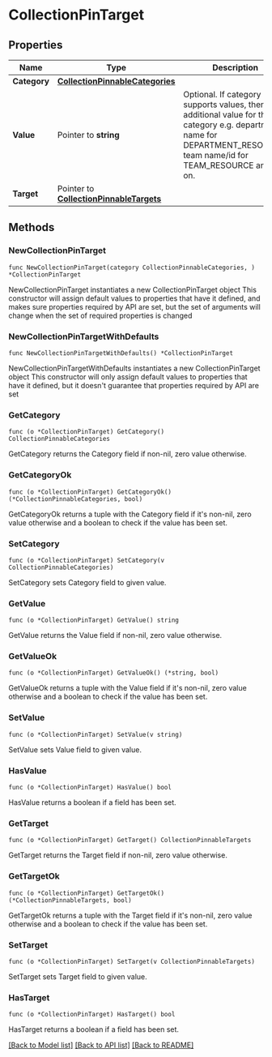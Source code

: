 # CollectionPinTarget

## Properties

Name | Type | Description | Notes
------------ | ------------- | ------------- | -------------
**Category** | [**CollectionPinnableCategories**](CollectionPinnableCategories.md) |  | 
**Value** | Pointer to **string** | Optional. If category supports values, then the additional value for the category e.g. department name for DEPARTMENT_RESOURCE, team name/id for TEAM_RESOURCE and so on. | [optional] 
**Target** | Pointer to [**CollectionPinnableTargets**](CollectionPinnableTargets.md) |  | [optional] 

## Methods

### NewCollectionPinTarget

`func NewCollectionPinTarget(category CollectionPinnableCategories, ) *CollectionPinTarget`

NewCollectionPinTarget instantiates a new CollectionPinTarget object
This constructor will assign default values to properties that have it defined,
and makes sure properties required by API are set, but the set of arguments
will change when the set of required properties is changed

### NewCollectionPinTargetWithDefaults

`func NewCollectionPinTargetWithDefaults() *CollectionPinTarget`

NewCollectionPinTargetWithDefaults instantiates a new CollectionPinTarget object
This constructor will only assign default values to properties that have it defined,
but it doesn't guarantee that properties required by API are set

### GetCategory

`func (o *CollectionPinTarget) GetCategory() CollectionPinnableCategories`

GetCategory returns the Category field if non-nil, zero value otherwise.

### GetCategoryOk

`func (o *CollectionPinTarget) GetCategoryOk() (*CollectionPinnableCategories, bool)`

GetCategoryOk returns a tuple with the Category field if it's non-nil, zero value otherwise
and a boolean to check if the value has been set.

### SetCategory

`func (o *CollectionPinTarget) SetCategory(v CollectionPinnableCategories)`

SetCategory sets Category field to given value.


### GetValue

`func (o *CollectionPinTarget) GetValue() string`

GetValue returns the Value field if non-nil, zero value otherwise.

### GetValueOk

`func (o *CollectionPinTarget) GetValueOk() (*string, bool)`

GetValueOk returns a tuple with the Value field if it's non-nil, zero value otherwise
and a boolean to check if the value has been set.

### SetValue

`func (o *CollectionPinTarget) SetValue(v string)`

SetValue sets Value field to given value.

### HasValue

`func (o *CollectionPinTarget) HasValue() bool`

HasValue returns a boolean if a field has been set.

### GetTarget

`func (o *CollectionPinTarget) GetTarget() CollectionPinnableTargets`

GetTarget returns the Target field if non-nil, zero value otherwise.

### GetTargetOk

`func (o *CollectionPinTarget) GetTargetOk() (*CollectionPinnableTargets, bool)`

GetTargetOk returns a tuple with the Target field if it's non-nil, zero value otherwise
and a boolean to check if the value has been set.

### SetTarget

`func (o *CollectionPinTarget) SetTarget(v CollectionPinnableTargets)`

SetTarget sets Target field to given value.

### HasTarget

`func (o *CollectionPinTarget) HasTarget() bool`

HasTarget returns a boolean if a field has been set.


[[Back to Model list]](../README.md#documentation-for-models) [[Back to API list]](../README.md#documentation-for-api-endpoints) [[Back to README]](../README.md)


